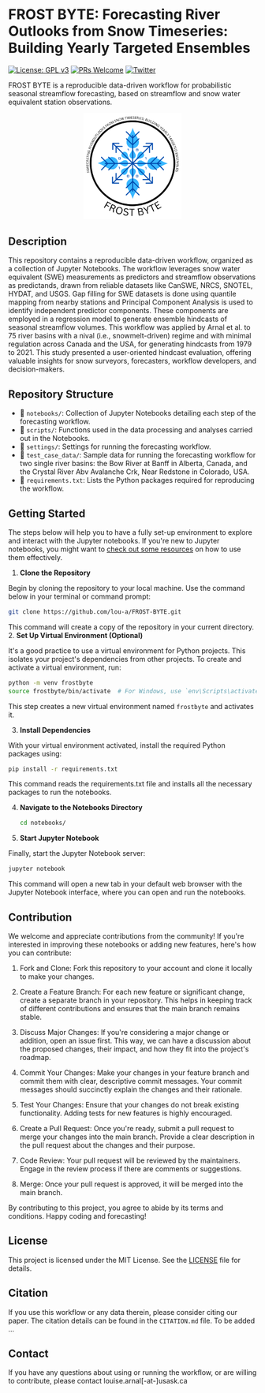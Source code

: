 # FROST BYTE: Forecasting River Outlooks from Snow Timeseries: Building Yearly Targeted Ensembles
[![License: GPL v3](https://img.shields.io/badge/License-GPL%20v3-blue.svg)](https://www.gnu.org/licenses/gpl-3.0)
[![PRs Welcome](https://img.shields.io/badge/PRs-welcome-brightgreen.svg?style=flat-square)](https://github.com/lou-a/FROST-BYTE/pulls)
[![Twitter](https://img.shields.io/twitter/url/https/twitter.com/cloudposse.svg?style=social&label=Follow%20%40ArnalLouise)](https://twitter.com/ArnalLouise)




FROST BYTE is a reproducible data-driven workflow for probabilistic seasonal streamflow forecasting, based on streamflow and snow water equivalent station observations.

<p align="center">
<img src="FROST BYTE logo.png" alt="FROST BYTE logo" width="200"/>
</p>

## Description

This repository contains a reproducible data-driven workflow, organized as a collection of Jupyter Notebooks. The workflow leverages snow water equivalent (SWE) measurements as predictors and streamflow observations as predictands, drawn from reliable datasets like CanSWE, NRCS, SNOTEL, HYDAT, and USGS. Gap filling for SWE datasets is done using quantile mapping from nearby stations and Principal Component Analysis is used to identify independent predictor components. These components are employed in a regression model to generate ensemble hindcasts of seasonal streamflow volumes. This workflow was applied by Arnal et al. to 75 river basins with a nival (i.e., snowmelt-driven) regime and with minimal regulation across Canada and the USA, for generating hindcasts from 1979 to 2021. This study presented a user-oriented hindcast evaluation, offering valuable insights for snow surveyors, forecasters, workflow developers, and decision-makers.

## Repository Structure

- 📂 `notebooks/`: Collection of Jupyter Notebooks detailing each step of the forecasting workflow.
- 📂 `scripts/`: Functions used in the data processing and analyses carried out in the Notebooks.
- 📂 `settings/`: Settings for running the forecasting workflow.
- 📂 `test_case_data/`: Sample data for running the forecasting workflow for two single river basins: the Bow River at Banff in Alberta, Canada, and the Crystal River Abv Avalanche Crk, Near Redstone in Colorado, USA.
- 📄 `requirements.txt`: Lists the Python packages required for reproducing the workflow.

## Getting Started
The steps below will help you to have a fully set-up environment to explore and interact with the Jupyter notebooks. If you're new to Jupyter notebooks, you might want to [check out some resources](https://jupyter.org/) on how to use them effectively.

1. **Clone the Repository**

  Begin by cloning the repository to your local machine. Use the command below in your terminal or command prompt:
   ```bash
   git clone https://github.com/lou-a/FROST-BYTE.git
   ```
   This command will create a copy of the repository in your current directory.
2. **Set Up Virtual Environment (Optional)**  

  It's a good practice to use a virtual environment for Python projects. This isolates your project's dependencies from other projects. To create and activate a virtual environment, run:
   ```bash
   python -m venv frostbyte
   source frostbyte/bin/activate  # For Windows, use `env\Scripts\activate`
   ```
   This step creates a new virtual environment named `frostbyte` and activates it.

3. **Install Dependencies**  

  With your virtual environment activated, install the required Python packages using:

   ```bash
   pip install -r requirements.txt
   ```

   This command reads the requirements.txt file and installs all the necessary packages to run the notebooks.

4. **Navigate to the Notebooks Directory**  
   ```bash
   cd notebooks/
   ```

5. **Start Jupyter Notebook**  

  Finally, start the Jupyter Notebook server:
   ```bash
   jupyter notebook
   ```
   This command will open a new tab in your default web browser with the Jupyter Notebook interface, where you can open and run the notebooks.

## Contribution

We welcome and appreciate contributions from the community! If you're interested in improving these notebooks or adding new features, here's how you can contribute:

1. Fork and Clone: Fork this repository to your account and clone it locally to make your changes.

2. Create a Feature Branch: For each new feature or significant change, create a separate branch in your repository. This helps in keeping track of different contributions and ensures that the main branch remains stable.

3. Discuss Major Changes: If you're considering a major change or addition, open an issue first. This way, we can have a discussion about the proposed changes, their impact, and how they fit into the project's roadmap.

4. Commit Your Changes: Make your changes in your feature branch and commit them with clear, descriptive commit messages. Your commit messages should succinctly explain the changes and their rationale.

5. Test Your Changes: Ensure that your changes do not break existing functionality. Adding tests for new features is highly encouraged.

6. Create a Pull Request: Once you're ready, submit a pull request to merge your changes into the main branch. Provide a clear description in the pull request about the changes and their purpose.

7. Code Review: Your pull request will be reviewed by the maintainers. Engage in the review process if there are comments or suggestions.

8. Merge: Once your pull request is approved, it will be merged into the main branch.

By contributing to this project, you agree to abide by its terms and conditions. Happy coding and forecasting!

## License

This project is licensed under the MIT License. See the [LICENSE](LICENSE.md) file for details.

## Citation

If you use this workflow or any data therein, please consider citing our paper. The citation details can be found in the `CITATION.md` file.
To be added ...

## Contact

If you have any questions about using or running the workflow, or are willing to contribute, please contact louise.arnal[-at-]usask.ca

